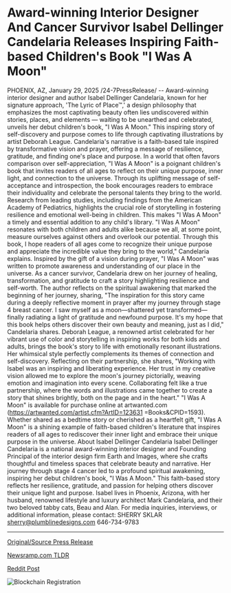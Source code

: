 # Award-winning Interior Designer And Cancer Survivor Isabel Dellinger Candelaria Releases Inspiring Faith-based Children's Book "I Was A Moon"

PHOENIX, AZ, January 29, 2025 /24-7PressRelease/ -- Award-winning interior designer and author Isabel Dellinger Candelaria, known for her signature approach, 'The Lyric of Place™,' a design philosophy that emphasizes the most captivating beauty often lies undiscovered within stories, places, and elements — waiting to be unearthed and celebrated, unveils her debut children's book, "I Was A Moon."   This inspiring story of self-discovery and purpose comes to life through captivating illustrations by artist Deborah League. Candelaria's narrative is a faith-based tale inspired by transformative vision and prayer, offering a message of resilience, gratitude, and finding one's place and purpose.  In a world that often favors comparison over self-appreciation, "I Was A Moon" is a poignant children's book that invites readers of all ages to reflect on their unique purpose, inner light, and connection to the universe.  Through its uplifting message of self-acceptance and introspection, the book encourages readers to embrace their individuality and celebrate the personal talents they bring to the world. Research from leading studies, including findings from the American Academy of Pediatrics, highlights the crucial role of storytelling in fostering resilience and emotional well-being in children. This makes "I Was A Moon" a timely and essential addition to any child's library.  "I Was A Moon" resonates with both children and adults alike because we all, at some point, measure ourselves against others and overlook our potential. Through this book, I hope readers of all ages come to recognize their unique purpose and appreciate the incredible value they bring to the world," Candelaria explains.  Inspired by the gift of a vision during prayer, "I Was A Moon" was written to promote awareness and understanding of our place in the universe. As a cancer survivor, Candelaria drew on her journey of healing, transformation, and gratitude to craft a story highlighting resilience and self-worth. The author reflects on the spiritual awakening that marked the beginning of her journey, sharing, "The inspiration for this story came during a deeply reflective moment in prayer after my journey through stage 4 breast cancer. I saw myself as a moon—shattered yet transformed—finally radiating a light of gratitude and newfound purpose. It's my hope that this book helps others discover their own beauty and meaning, just as I did," Candelaria shares.  Deborah League, a renowned artist celebrated for her vibrant use of color and storytelling in inspiring works for both kids and adults, brings the book's story to life with emotionally resonant illustrations. Her whimsical style perfectly complements its themes of connection and self-discovery. Reflecting on their partnership, she shares, "Working with Isabel was an inspiring and liberating experience. Her trust in my creative vision allowed me to explore the moon's journey pictorially, weaving emotion and imagination into every scene. Collaborating felt like a true partnership, where the words and illustrations came together to create a story that shines brightly, both on the page and in the heart."  "I Was A Moon" is available for purchase online at artwanted.com (https://artwanted.com/artist.cfm?ArtID=123631	=Books&CPID=1593). Whether shared as a bedtime story or cherished as a heartfelt gift, "I Was A Moon" is a shining example of faith-based children's literature that inspires readers of all ages to rediscover their inner light and embrace their unique purpose in the universe.  About Isabel Dellinger Candelaria  Isabel Dellinger Candelaria is a national award-winning interior designer and Founding Principal of the interior design firm Earth and Images, where she crafts thoughtful and timeless spaces that celebrate beauty and narrative. Her journey through stage 4 cancer led to a profound spiritual awakening, inspiring her debut children's book, "I Was A Moon." This faith-based story reflects her resilience, gratitude, and passion for helping others discover their unique light and purpose. Isabel lives in Phoenix, Arizona, with her husband, renowned lifestyle and luxury architect Mark Candelaria, and their two beloved tabby cats, Beau and Alan.  For media inquiries, interviews, or additional information, please contact: SHERRY SKLAR sherry@plumblinedesigns.com 646-734-9783 

---

[Original/Source Press Release](https://www.24-7pressrelease.com/press-release/519208/award-winning-interior-designer-and-cancer-survivor-isabel-dellinger-candelaria-releases-inspiring-faith-based-childrens-book-i-was-a-moon)
                    

[Newsramp.com TLDR](https://newsramp.com/curated-news/award-winning-designer-isabel-dellinger-candelaria-debuts-children-s-book-i-was-a-moon-focused-on-self-discovery-and-purpose/cdd273a1c2708b5d9204152ca9af2439) 

 



[Reddit Post](https://www.reddit.com/r/newsramp/comments/1icp43p/awardwinning_designer_isabel_dellinger_candelaria/) 



![Blockchain Registration](https://cdn.newsramp.app/24-7PressRelease/qrcode/251/29/tintv94T.webp)
